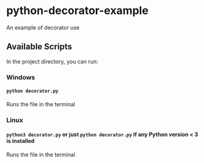 # python-decorator-example
An example of decorator use

## Available Scripts

In the project directory, you can run:

### Windows

#### `python decorator.py`

Runs the file in the terminal

### Linux

#### `python3 decorator.py` or just `python decorator.py` if any Python version < 3 is installed

Runs the file in the terminal
